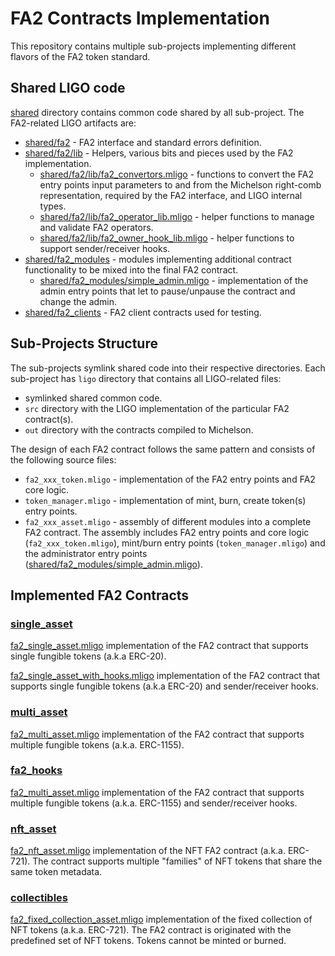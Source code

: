 # FA2 Contracts Implementation

This repository contains multiple sub-projects implementing different flavors of
the FA2 token standard.

## Shared LIGO code

[shared](shared) directory contains common code shared by all sub-project.
The FA2-related LIGO artifacts are:

* [shared/fa2](shared/fa2) - FA2 interface and standard errors definition.
* [shared/fa2/lib](shared/fa2/lib) - Helpers, various bits and pieces
  used by the FA2 implementation.
  * [shared/fa2/lib/fa2_convertors.mligo](shared/fa2/lib/fa2_convertors.mligo) -
  functions to convert the FA2 entry points input parameters to and from the Michelson
  right-comb representation, required by the FA2 interface, and LIGO internal types.
  * [shared/fa2/lib/fa2_operator_lib.mligo](shared/fa2/lib/fa2_operator_lib.mligo) -
  helper functions to manage and validate FA2 operators.
  * [shared/fa2/lib/fa2_owner_hook_lib.mligo](shared/fa2/lib/fa2_owner_hook_lib.mligo) -
  helper functions to support sender/receiver hooks.
* [shared/fa2_modules](shared/fa2_modules) - modules implementing additional contract
  functionality to be mixed into the final FA2 contract.
  * [shared/fa2_modules/simple_admin.mligo](shared/fa2_modules/simple_admin.mligo) -
    implementation of the admin entry points that let to pause/unpause the contract
    and change the admin.
* [shared/fa2_clients](shared/fa2_clients) - FA2 client contracts used for testing.

## Sub-Projects Structure

The sub-projects symlink shared code into their respective directories. Each
sub-project has `ligo` directory that contains all LIGO-related files:

* symlinked shared common code.
* `src` directory with the LIGO implementation of the particular FA2 contract(s).
* `out` directory with the contracts compiled to Michelson.

The design of each FA2 contract follows the same pattern and consists of the following
source files:

* `fa2_xxx_token.mligo` - implementation of the FA2 entry points and FA2 core logic.
* `token_manager.mligo` - implementation  of mint, burn, create token(s) entry points.
* `fa2_xxx_asset.mligo` - assembly of different modules into a complete FA2 contract.
  The assembly includes FA2 entry points and core logic (`fa2_xxx_token.mligo`),
  mint/burn entry points (`token_manager.mligo`)
  and the administrator entry points
  ([shared/fa2_modules/simple_admin.mligo](shared/fa2_modules/simple_admin.mligo)).

## Implemented FA2 Contracts

### [single_asset](single_asset)

[fa2_single_asset.mligo](single_asset/ligo/src/fa2_single_asset.mligo) implementation
of the FA2 contract that supports single fungible tokens (a.k.a ERC-20).

[fa2_single_asset_with_hooks.mligo](single_asset/ligo/src/fa2_single_asset_with_hooks.mligo)
implementation of the FA2 contract that supports single fungible tokens (a.k.a ERC-20)
and sender/receiver hooks.

### [multi_asset](multi_asset)

[fa2_multi_asset.mligo](multi_asset/ligo/src/fa2_multi_asset.mligo) implementation
of the FA2 contract that supports multiple fungible tokens (a.k.a. ERC-1155).

### [fa2_hooks](fa2_hooks)

[fa2_multi_asset.mligo](fa2_hooks/ligo/src/fa2_multi_asset.mligo) implementation
of the FA2 contract that supports multiple fungible tokens (a.k.a. ERC-1155) and
sender/receiver hooks.

### [nft_asset](nft_asset)

[fa2_nft_asset.mligo](nft_asset/ligo/src/fa2_nft_asset.mligo) implementation
of the NFT FA2 contract (a.k.a. ERC-721). The contract supports multiple "families"
of NFT tokens that share the same token metadata.

### [collectibles](collectibles)

[fa2_fixed_collection_asset.mligo](collectibles/ligo/src/fa2_fixed_collection_asset.mligo)
implementation of the fixed collection of NFT tokens (a.k.a. ERC-721). The FA2
contract is originated with the predefined set of NFT tokens. Tokens cannot be
minted or burned.
